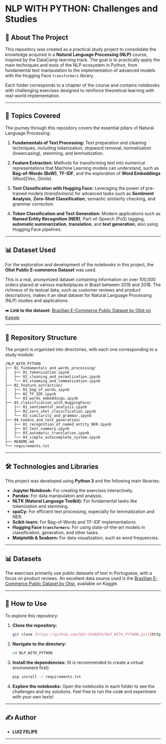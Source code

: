 # NLP WITH PYTHON: Challenges and Studies

## 📖 About The Project

This repository was created as a practical study project to consolidate the knowledge acquired in a **Natural Language Processing (NLP)** course, inspired by the DataCamp learning track. The goal is to practically apply the main techniques and tools of the NLP ecosystem in Python, from fundamental text manipulation to the implementation of advanced models with the Hugging Face `transformers` library.

Each folder corresponds to a chapter of the course and contains notebooks with challenging exercises designed to reinforce theoretical learning with real-world implementation.

---

## 🚀 Topics Covered

The journey through this repository covers the essential pillars of Natural Language Processing:

1.  **Fundamentals of Text Processing:** Text preparation and cleaning techniques, including tokenization, stopword removal, normalization (lowercasing), stemming, and lemmatization.

2.  **Feature Extraction:** Methods for transforming text into numerical representations that Machine Learning models can understand, such as **Bag-of-Words (BoW)**, **TF-IDF**, and the exploration of **Word Embeddings** (Word2Vec, GloVe).

3.  **Text Classification with Hugging Face:** Leveraging the power of pre-trained models (*transformers*) for advanced tasks such as **Sentiment Analysis**, **Zero-Shot Classification**, semantic similarity checking, and grammar correction.

4.  **Token Classification and Text Generation:** Modern applications such as **Named Entity Recognition (NER)**, Part-of-Speech (PoS) tagging, **automatic summarization**, **translation**, and **text generation**, also using Hugging Face pipelines.

---
## 📊 Dataset Used

For the exploration and development of the notebooks in this project, the **Olist Public E-commerce Dataset** was used.

This is a real, anonymized dataset containing information on over 100,000 orders placed at various marketplaces in Brazil between 2016 and 2018. The richness of its textual data, such as customer reviews and product descriptions, makes it an ideal dataset for Natural Language Processing (NLP) studies and applications.

➡️ **Link to the dataset:** [Brazilian E-Commerce Public Dataset by Olist on Kaggle](https://www.kaggle.com/datasets/olistbr/brazilian-ecommerce)

---
## 📂 Repository Structure

The project is organized into directories, with each one corresponding to a study module:
```
/NLP_WITH_PYTHON
├── 01_fundamentals_and_words_processing/
│   ├── 01_tokenization.ipynb
│   ├── 02_cleaning_and_normalization.ipynb
│   └── 03_stemming_and_lemmatization.ipynb
├── 02_feature_extraction/
│   ├── 01_bag_of_words.ipynb
│   ├── 02_TF_IDF.ipynb
│   └── 03_words_embeddings.ipynb
├── 03_classification_with_HuggingFace/
│   ├── 01_sentimental_analysis.ipynb
│   ├── 02_zero_shot_classification.ipynb
│   └── 03_similarity_and_grammar.ipynb
├── 04_tokens_and_text_generation/
│   ├── 01_recognition_of_named_entity_NER.ipynb
│   ├── 02_text_summary.ipynb
│   ├── 03_automatic_translation.ipynb
│   └── 04_simple_autocomplete_system.ipynb
├── README.md
└── requirements.txt
```
---

## 🛠️ Technologies and Libraries

This project was developed using **Python 3** and the following main libraries:

* **Jupyter Notebook:** For creating the exercises interactively.
* **Pandas:** For data manipulation and analysis.
* **NLTK (Natural Language Toolkit):** For fundamental tasks like tokenization and stemming.
* **spaCy:** For efficient text processing, especially for lemmatization and NER.
* **Scikit-learn:** For Bag-of-Words and TF-IDF implementations.
* **Hugging Face `transformers`:** For using state-of-the-art models in classification, generation, and other tasks.
* **Matplotlib & Seaborn:** For data visualization, such as word frequencies.

---

## 📊 Datasets

The exercises primarily use public datasets of text in Portuguese, with a focus on product reviews. An excellent data source used is the [Brazilian E-Commerce Public Dataset by Olist](https://www.kaggle.com/datasets/olistbr/brazilian-ecommerce), available on Kaggle.

---

## 🚀 How to Use

To explore this repository:

1.  **Clone the repository:**
    ```bash
    git clone [https://github.com/SEU-USUARIO/NLP_WITH_PYTHON.git](https://github.com/SEU-USUARIO/NLP_WITH_PYTHON.git)
    ```

2.  **Navigate to the directory:**
    ```bash
    cd NLP_WITH_PYTHON
    ```

3.  **Install the dependencies:**
    (It is recommended to create a virtual environment first)
    ```bash
    pip install -r requirements.txt
    ```

4.  **Explore the notebooks:** Open the notebooks in each folder to see the challenges and my solutions. Feel free to run the code and experiment with your own texts!

---

## ✍️ Author

* **LUIZ FELIPE**

---